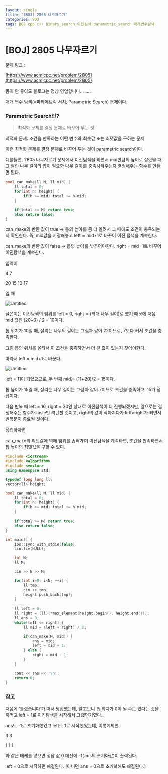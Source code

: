 ```yaml
---
layout: single
title: "[BOJ] 2805 나무자르기"
categories: BOJ
tags: BOJ cpp c++ binary_search 이진탐색 parametric_search 매개변수탐색
---
```

# [BOJ] 2805 나무자르기



문제 링크 :

[https://www.acmicpc.net/problem/2805](https://www.acmicpc.net/problem/2805)

몸이 안 좋아도 블로그는 정상 영업합니다……..

매개 변수 탐색(=파라메트릭 서치, Parametric Search) 문제이다.

### Parametric Search란?

> 최적화 문제를 결정 문제로 바꾸어 푸는 것

최적화 문제: 조건을 만족하는 어떤 변수의 최솟값 또는 최댓값을 구하는 문제

이런 최적화 문제를 결정 문제로 바꾸어 푸는 것이 parametric search이다.

예를들면, 2805 나무자르기 문제에서 이진탐색을 하면서 mid만큼의 높이로 잘랐을 때, 그 잘린 나무 길이의 합이 필요한 나무 길이를 충족시켜주는지 결정해주는 함수를 만들면 된다.

```cpp
bool can_make(ll M, ll mid) {
    ll total = 0;
    for(int h: height) {
        if(h >= mid) total += h-mid;
    }

    if(total >= M) return true;
    else return false;
}
```

can_make의 반환 값이 true → 톱의 높이를 좀 더 올려서 그 때에도 조건이 충족되는지 확인한다. 즉, mid값을 저장해놓고  left = mid+1로 바꾸어 이진 탐색을 계속한다.

can_make의 반환 값이 false → 톱의 높이를 낮추어야한다. right = mid -1로 바꾸어 이진탐색을 계속한다.

입력이

4 7

20 15 10 17

일 때

![Untitled](%5BBOJ%5D%202805%20%E1%84%82%E1%85%A1%E1%84%86%E1%85%AE%E1%84%8C%E1%85%A1%E1%84%85%E1%85%B3%E1%84%80%E1%85%B5%203156a0e410fa4d73bc9d21744abaedc8/Untitled.png)

글쓴이는 이진탐색의 범위를 left = 0, right = (최대 나무 길이)로 했기 때문에 처음 mid 값은 (20+0) / 2 = 10이다.

톱 위치가 10일 때, 잘리는 나무의 길이는 그림과 같이 22이므로, 7보다 커서 조건을 충족한다.

그럼 톱의 위치를 올려서 이 조건을 충족하면서 더 큰 값이 있는지 찾아야한다.

따라서 left = mid+1로 바꾼다.

![Untitled](%5BBOJ%5D%202805%20%E1%84%82%E1%85%A1%E1%84%86%E1%85%AE%E1%84%8C%E1%85%A1%E1%84%85%E1%85%B3%E1%84%80%E1%85%B5%203156a0e410fa4d73bc9d21744abaedc8/Untitled%201.png)

left = 11이 되었으므로, 두 번째 mid는 (11+20)/2 = 15이다.

톱 높이가 15일 때, 잘리는 나무 길이는 그림과 같이 7이므로 조건을 충족하고, 15가 정답이다.

다음 반복 때 left = 16, right = 20인 상태로 이진탐색이 더 진행되겠지만, 앞으로는 결정해주는 함수가 fasle만 리턴할 것이고, right의 값이 작아지다가 left>right가 되면서 반복문이 종료될 것이다.

정리하자면

can_make의 리턴값에 의해 범위를 좁혀가며 이진탐색을 계속하면, 조건을 만족하면서 톱 높이의 최댓값을 구할 수 있다.

```cpp
#include <iostream>
#include <algorithm>
#include <vector>
using namespace std;

typedef long long ll;
vector<ll> height;

bool can_make(ll M, ll mid) {
    ll total = 0;
    for(int h: height) {
        if(h >= mid) total += h-mid;
    }

    if(total >= M) return true;
    else return false;
}

int main() {
    ios::sync_with_stdio(false);
    cin.tie(NULL);

    int N;
    ll M;

    cin >> N >> M;

    for(int i=0; i<N; ++i) {
        ll tmp;
        cin >> tmp;
        height.push_back(tmp);
    }

    ll left = 0;
    ll right = (ll)(*max_element(height.begin(), height.end()));
    ll ans = 0;
    while(left <= right) {
        ll mid = (left + right) / 2;

        if(can_make(M, mid)) {
            ans = mid;
            left = mid + 1;
        } else {
            right = mid - 1;
        }
    }

    cout << ans << '\n';
    return 0;
}
```

### 참고

처음에 ‘틀렸습니다’가 떠서 당황했는데, 알고보니 톱 위치가 0이 될 수도 있다는 것을 까먹고 left = 1로 이진탐색을 시작해서 그랬던거였다..

ans도 -1로 초기화했었고 left도 1로 시작했었는데, 이렇게되면

3 3

1 1 1

과 같은 테케를 넣으면 정답 값 0 대신에 -1(ans의 초기화값)이 출력된다.

left = 0으로 시작하면 해결된다. (아니면 ans = 0으로 초기화해도 해결된다.)

